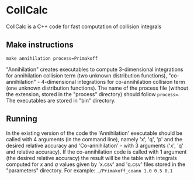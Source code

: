 # CollCalc
CollCalc is a C++ code for fast computation of collision integrals

## Make instructions

```
make annihilation process=Primakoff
```

"Annihilation" creates executables to compute 3-dimensional integrations for annihilation collision term (two unknown distribution functions), "co-annihilation" - 4-dimensional integrations for co-annihilation collision term (one unknown distribution functions). The name of the process file (without the extension, stored in the "process" directory) should follow `process=`. The executables are stored in "bin" directory. 

## Running 
In the existing version of the code the 'Annihilation' executable should be called with 4 arguments (in the command line), namely 'x', 'q', 'p' and the desired relative accuracy and 'Co-annihilation' - with 3 arguments ('x', 'q' and relative accuracy). If the co-annihilation code is called with 1 argument (the desired relative accuracy) the result will be the table with integrals computed for *x* and *q* values given by 'x.csv' and 'q.csv' files stored in the "parameters" directory.
For example: `./Primakoff_coann 1.0 0.5 0.1`
